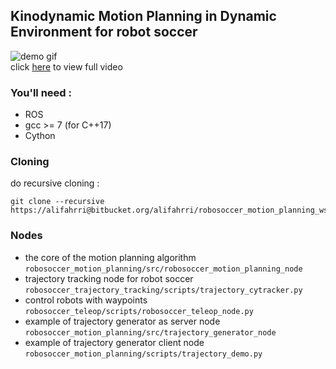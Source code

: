 ## Kinodynamic Motion Planning in Dynamic Environment for robot soccer
![demo gif](https://bitbucket.org/alifahrri/robosoccer_motion_planning_ws/src/master/demo_short2.gif)  
click [here](https://youtu.be/jYTKOSrrcoY) to view full video  

### You'll need :
- ROS
- gcc >= 7 (for C++17)
- Cython

### Cloning  
do recursive cloning :   
```
git clone --recursive https://alifahrri@bitbucket.org/alifahrri/robosoccer_motion_planning_ws.git
```

### Nodes
* the core of the motion planning algorithm `robosoccer_motion_planning/src/robosoccer_motion_planning_node`
* trajectory tracking node for robot soccer `robosoccer_trajectory_tracking/scripts/trajectory_cytracker.py` 
* control robots with waypoints `robosoccer_teleop/scripts/robosoccer_teleop_node.py`
* example of trajectory generator as server node `robosoccer_motion_planning/src/trajectory_generator_node`
* example of trajectory generator client node `robosoccer_motion_planning/scripts/trajectory_demo.py`
   